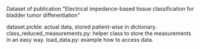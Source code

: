 Dataset of publication "Electrical impedance-based tissue classification for bladder tumor differentiation"

dataset.pickle: actual data, stored patient-wise in dictionary.
class_reduced_measurements.py: helper class to store the measurements in an easy way.
load_data.py: example how to access data.
